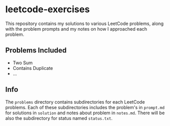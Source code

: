 # leetcode-exercises
This repository contains my solutions to various LeetCode problems, along with the problem prompts and my notes on how I approached each problem.

## Problems Included

- Two Sum
- Contains Duplicate
- ...

## Info

The `problems` directory contains subdirectories for each LeetCode problems.
Each of these subdirectories includes the problem's in `prompt.md` for solutions in `solution` and notes about problem in `notes.md`. There will be also the subdirectory for status named `status.txt`.
